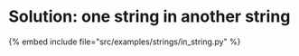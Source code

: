 # Solution: one string in another string

{% embed include file="src/examples/strings/in_string.py" %}



